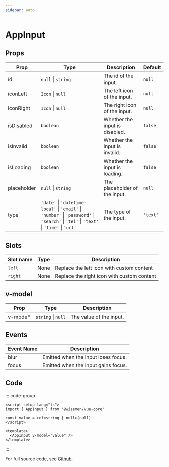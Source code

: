 ```yaml
---
sidebar: auto
---
```


# AppInput
<script setup>
import AppInputPlayground from './AppInputPlayground.vue'
</script>

<AppInputPlayground />


## Props

| Prop        | Type                                                                                     | Description                                       | Default     |
|-------------|------------------------------------------------------------------------------------------|---------------------------------------------------|-------------|
| id          | `null` \| `string`                                                                       | The id of the input.                              | `null`      |
| iconLeft    | `Icon` \| `null`                                                                         | The left icon of the input.                       | `null`      |
| iconRight   | `Icon` \| `null`                                                                         | The right icon of the input.                      | `null`      |
| isDisabled  | `boolean`                                                                                | Whether the input is disabled.                    | `false`     |
| isInvalid   | `boolean`                                                                                | Whether the input is invalid.                     | `false`     |
| isLoading   | `boolean`                                                                                | Whether the input is loading.                     | `false`     |
| placeholder | `null` \| `string`                                                                       | The placeholder of the input.                     | `null`      |
| type        | `'date'` \| `'datetime-local'` \| `'email'` \| `'number'` \| `'password'` \| `'search'` \| `'tel'` \| `'text'` \| `'time'` \| `'url'` | The type of the input.               | `'text'`    |


## Slots

| Slot name | Type | Description                               |
| --------- | ---- | ----------------------------------------- |
| `left`      | None | Replace the left icon with custom content |
| `right`     | None | Replace the right icon with custom content|


## v-model

| Prop     | Type                 | Description  |
|----------|----------------------|--------------|
| v-mode*  | `string` \| `null`  | The value of the input.        |

## Events

| Event Name  | Description                                          |
|-------------|------------------------------------------------------|
| blur     | Emitted when the input loses focus.                  |
| focus     | Emitted when the input gains focus.                  |

## Code

::: code-group
```vue [Usage]
<script setup lang="ts">
import { AppInput } from '@wisemen/vue-core'

const value = ref<string | null>(null)
</script>
  
<template>
  <AppInput v-model="value" />
</template>
```
:::

For full source code, see [Github](https://github.com/wisemen-digital/vue-core/blob/main/packages/components/src/components/input/AppInput.vue).
